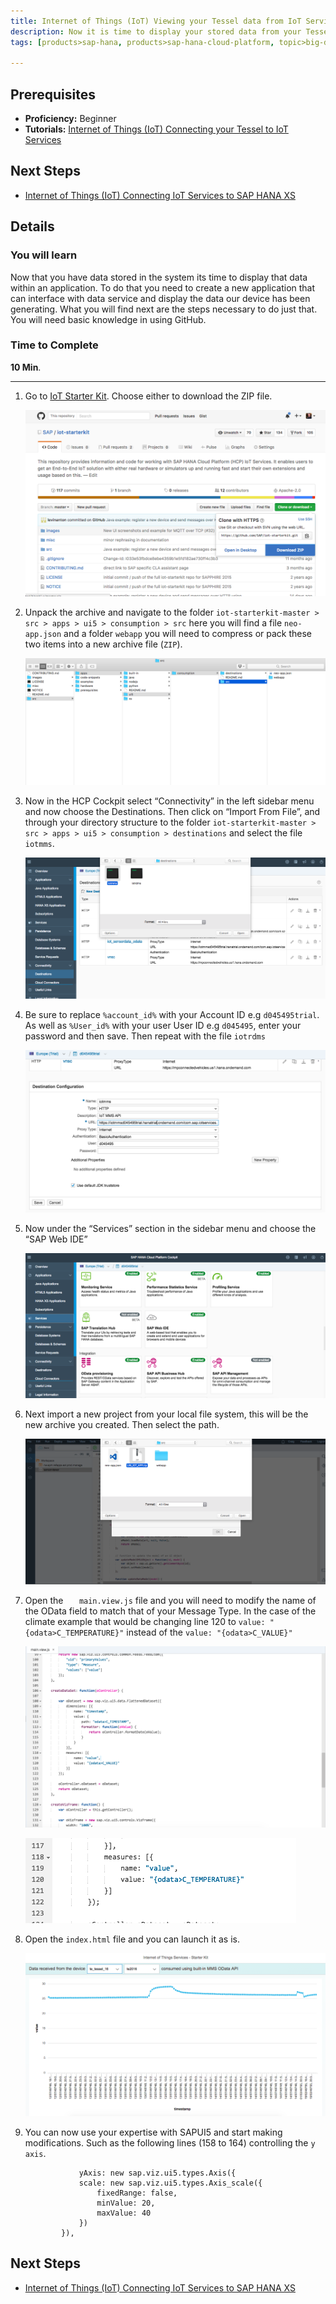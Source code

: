 ```yaml
---
title: Internet of Things (IoT) Viewing your Tessel data from IoT Services
description: Now it is time to display your stored data from your Tessel device using SAPUI5 and SAP Web IDE
tags: [products>sap-hana, products>sap-hana-cloud-platform, topic>big-data, topic>internet-of-things, tutorial>beginner ]

---
```


## Prerequisites  
 - **Proficiency:** Beginner
 - **Tutorials:**  [Internet of Things (IoT) Connecting your Tessel to IoT Services](http://www.sap.com/developer/tutorials/iot-part8-hcp-services-tessel.html)

## Next Steps
 - [Internet of Things (IoT) Connecting IoT Services to SAP HANA XS](http://www.sap.com/developer/tutorials/iot-part10-hcp-services-hanaxs.html)


## Details
### You will learn  
Now that you have data stored in the system its time to display that data within an application. To do that you need to create a new application that can interface with data service and display the data our device has been generating. What you will find next are the steps necessary to do just that. You will need basic knowledge in using GitHub.


### Time to Complete
**10 Min**.

---

1. Go to [IoT Starter Kit](https://github.com/SAP/iot-starterkit). Choose either to download the ZIP file. 

    ![Repo](1.png)

2. Unpack the archive and navigate to the folder `iot-starterkit-master > src > apps > ui5 > consumption > src` here you will find a file `neo-app.json` and a folder `webapp` you will need to compress or pack these two items into a new archive file (`ZIP`).

    ![Folders](2.png)

3. Now in the HCP Cockpit select “Connectivity” in the left sidebar menu and now choose the Destinations. Then click on “Import From File”, and through your directory structure to the folder `iot-starterkit-master > src > apps > ui5 > consumption > destinations` and select the file `iotmms`.

	 ![Destinations](3.png)

4. Be sure to replace `%account_id%` with your Account ID e.g `d045495trial`. As well as `%User_id%` with your user User ID e.g `d045495`, enter your password and then save. Then repeat with the file `iotrdms`

	 ![Destinations](4.png)

5. Now under the “Services” section in the sidebar menu and choose the “SAP Web IDE”

	 ![Destinations](5.png)

6. Next import a new project from your local file system, this will be the new archive you created. Then select the path.

	 ![import](6.png)
	 
7. Open the `	main.view.js` file and you will need to modify the name of the OData field to match that of your Message Type. In the case of the climate example that would be changing line 120 to `value: "{odata>C_TEMPERATURE}"` instead of the `value: "{odata>C_VALUE}"`

	 ![main view](8.png)
	 
	 ![code change](9.png)

8. Open the `index.html` file and you can launch it as is.

	 ![running app](7.png)

9. You can now use your expertise with SAPUI5 and start making modifications. Such as the following lines (158 to 164) controlling the `y axis`.

	```
				yAxis: new sap.viz.ui5.types.Axis({
				scale: new sap.viz.ui5.types.Axis_scale({
					fixedRange: false,
					minValue: 20,
					maxValue: 40
				})
			}),
	```

## Next Steps
 - [Internet of Things (IoT) Connecting IoT Services to SAP HANA XS](http://www.sap.com/developer/tutorials/iot-part10-hcp-services-hanaxs.html)
